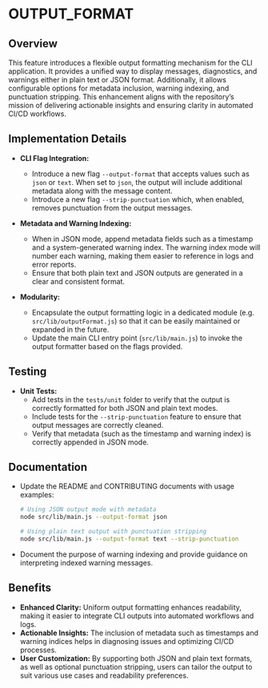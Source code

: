 # OUTPUT_FORMAT

## Overview
This feature introduces a flexible output formatting mechanism for the CLI application. It provides a unified way to display messages, diagnostics, and warnings either in plain text or JSON format. Additionally, it allows configurable options for metadata inclusion, warning indexing, and punctuation stripping. This enhancement aligns with the repository’s mission of delivering actionable insights and ensuring clarity in automated CI/CD workflows.

## Implementation Details
- **CLI Flag Integration:**
  - Introduce a new flag `--output-format` that accepts values such as `json` or `text`. When set to `json`, the output will include additional metadata along with the message content.
  - Introduce a new flag `--strip-punctuation` which, when enabled, removes punctuation from the output messages.
  
- **Metadata and Warning Indexing:**
  - When in JSON mode, append metadata fields such as a timestamp and a system-generated warning index. The warning index mode will number each warning, making them easier to reference in logs and error reports.
  - Ensure that both plain text and JSON outputs are generated in a clear and consistent format.

- **Modularity:**
  - Encapsulate the output formatting logic in a dedicated module (e.g. `src/lib/outputFormat.js`) so that it can be easily maintained or expanded in the future.
  - Update the main CLI entry point (`src/lib/main.js`) to invoke the output formatter based on the flags provided.

## Testing
- **Unit Tests:**
  - Add tests in the `tests/unit` folder to verify that the output is correctly formatted for both JSON and plain text modes.
  - Include tests for the `--strip-punctuation` feature to ensure that output messages are correctly cleaned.
  - Verify that metadata (such as the timestamp and warning index) is correctly appended in JSON mode.

## Documentation
- Update the README and CONTRIBUTING documents with usage examples:
  ```bash
  # Using JSON output mode with metadata
  node src/lib/main.js --output-format json
  
  # Using plain text output with punctuation stripping
  node src/lib/main.js --output-format text --strip-punctuation
  ```
- Document the purpose of warning indexing and provide guidance on interpreting indexed warning messages.

## Benefits
- **Enhanced Clarity:** Uniform output formatting enhances readability, making it easier to integrate CLI outputs into automated workflows and logs.
- **Actionable Insights:** The inclusion of metadata such as timestamps and warning indices helps in diagnosing issues and optimizing CI/CD processes.
- **User Customization:** By supporting both JSON and plain text formats, as well as optional punctuation stripping, users can tailor the output to suit various use cases and readability preferences.
